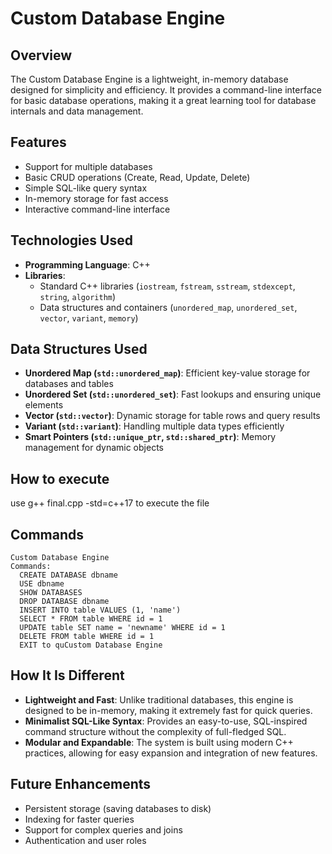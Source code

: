 # Custom Database Engine

## Overview
The Custom Database Engine is a lightweight, in-memory database designed for simplicity and efficiency. It provides a command-line interface for basic database operations,
making it a great learning tool for database internals and data management.

## Features

- Support for multiple databases
- Basic CRUD operations (Create, Read, Update, Delete)
- Simple SQL-like query syntax
- In-memory storage for fast access
- Interactive command-line interface

## Technologies Used

- **Programming Language**: C++
- **Libraries**:
  - Standard C++ libraries (`iostream`, `fstream`, `sstream`, `stdexcept`, `string`, `algorithm`)
  - Data structures and containers (`unordered_map`, `unordered_set`, `vector`, `variant`, `memory`)

## Data Structures Used

- **Unordered Map (****`std::unordered_map`****)**: Efficient key-value storage for databases and tables
- **Unordered Set (****`std::unordered_set`****)**: Fast lookups and ensuring unique elements
- **Vector (****`std::vector`****)**: Dynamic storage for table rows and query results
- **Variant (****`std::variant`****)**: Handling multiple data types efficiently
- **Smart Pointers (****`std::unique_ptr`****, ****`std::shared_ptr`****)**: Memory management for dynamic objects

## How to execute
use g++ final.cpp -std=c++17 to execute the file

## Commands
```
Custom Database Engine
Commands:
  CREATE DATABASE dbname
  USE dbname
  SHOW DATABASES
  DROP DATABASE dbname
  INSERT INTO table VALUES (1, 'name')
  SELECT * FROM table WHERE id = 1
  UPDATE table SET name = 'newname' WHERE id = 1
  DELETE FROM table WHERE id = 1
  EXIT to quCustom Database Engine

```

## How It Is Different

- **Lightweight and Fast**: Unlike traditional databases, this engine is designed to be in-memory, making it extremely fast for quick queries.
- **Minimalist SQL-Like Syntax**: Provides an easy-to-use, SQL-inspired command structure without the complexity of full-fledged SQL.
- **Modular and Expandable**: The system is built using modern C++ practices, allowing for easy expansion and integration of new features.

## Future Enhancements

- Persistent storage (saving databases to disk)
- Indexing for faster queries
- Support for complex queries and joins
- Authentication and user roles


